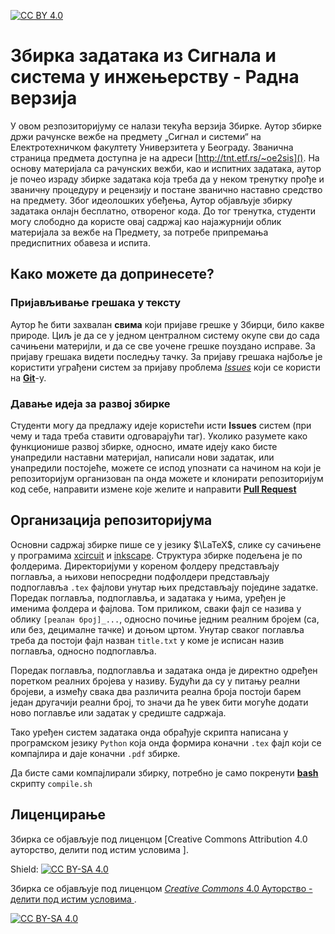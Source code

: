 [![CC BY 4.0][cc-by-sa-shield]][cc-by-sa]

# Збирка задатака из Сигнала и система у инжењерству - Радна верзија 

У овом резпозиторијуму се налази текућа верзија Збирке. Аутор збирке држи 
рачунске вежбе на предмету „Сигнал и системи“ на Електротехничком факултету
Универзитета у Београду. 
Званична страница предмета доступна је на адреси
[http://tnt.etf.rs/~oe2sis](). На основу материјала са рачунских вежби, као и испитних
задатака, аутор је почео израду збирке задатака која треба да у неком тренутку
прође и званичну процедуру и рецензију и постане званично 
наставно средство на предмету. 
Због идеолошких убеђења, Аутор објављује збирку 
задатака онлајн бесплатно, отвореног кода. 
До тог тренутка, студенти могу слободно да користе овај садржај као најажурнији 
облик материјала за вежбе на Предмету, за потребе припремања предиспитних обавеза и испита.

## Како можете да допринесете?
### Пријављивање грешака у тексту
Аутор ће бити захвалан **свима** који пријаве грешке у Збирци, било какве 
природе. 
Циљ је да се у једном централном систему окупе сви до сада сачињени материјли, и да се све уочене грешке поуздано исправе. За пријаву грешака видети последњу тачку. За пријаву грешака најбоље 
је користити уграђени систем за пријаву проблема [_Issues_](https://docs.github.com/en/issues/tracking-your-work-with-issues/creating-an-issue) који се користи 
на [**Git**](https://git-scm.com/)-у. 

### Давање идеја за развој збирке
Студенти могу да предлажу идеје користећи исти 
__Issues__ систем (при чему и тада треба ставити 
одговарајући таг). Уколико разумете како 
функционише развој збирке, односно, имате идеју 
како бисте унапредили наставни материјал, 
написали нови задатак, или унапредили постојеће, 
можете се испод упознати са начином на који је 
репозиторијум организован па онда можете и 
клонирати репозиторијум код себе, направити
измене које желите и направити 
[**Pull Request**](https://docs.github.com/en/pull-requests/collaborating-with-pull-requests/proposing-changes-to-your-work-with-pull-requests/about-pull-requests)


## Организација репозиторијума

Основни садржај збирке пише се у језику $\LaTeX$, слике су 
сачињене у програмима 
[xcircuit](http://opencircuitdesign.com/xcircuit/)
и 
[inkscape](https://inkscape.org/). Структура збирке подељена
је по фолдерима. Директоријуми у кореном 
фолдеру представљају поглавља, 
а њихови непосредни подфолдери представљају 
подпоглавља ``.tex`` фајлови унутар њих 
представљају поједине задатке. Поредак поглавља, 
подпоглавља, и задатака у њима, уређен је именима 
фолдера и фајлова. Том приликом, сваки фајл се 
назива у облику ``[реалан број]_...``, односно
почиње једним реалним бројем (са, или без, 
децималне тачке) и доњом цртом. 
Унутар сваког поглавља треба да постоји фајл 
назван ``title.txt`` у коме је исписан
назив поглавља, односно подпоглавља. 

Поредак поглавља, 
подпоглавља и задатака онда је директно 
одређен поретком реалних бројева у називу. Будући да 
су у питању реални бројеви, а између свака
два различита реална броја постоји барем један 
другачији реални број, то значи да ће увек бити
могуће додати ново поглавље или задатак у средиште садржаја.

Тако уређен систем задатака онда обрађује скрипта 
написана у програмском језику ``Python`` која   онда формира коначни ``.tex`` фајл који се 
компајлира и даје коначни ``.pdf`` збирке. 

Да бисте сами компајлирали збирку, потребно је само покренути [__bash__](https://www.gnu.org/software/bash/) скрипту ``compile.sh``

## Лиценцирање

Збирка се објављује под лиценцом
[Creative Commons Attribution 4.0 ауторство, делити под истим условима ].

Shield: [![CC BY-SA 4.0][cc-by-sa-shield]][cc-by-sa]

Збирка се објављује под лиценцом
[*Creative Commons* 4.0 Ауторство - делити под истим условима ](https://creativecommons.org/licenses/by-sa/4.0/deed.sr-latn).

[![CC BY-SA 4.0][cc-by-sa-image]][cc-by-sa]

[cc-by-sa]: https://creativecommons.org/licenses/by-sa/4.0/deed.sr-latn
[cc-by-sa-image]: https://licensebuttons.net/l/by-sa/4.0/88x31.png
[cc-by-sa-shield]: https://img.shields.io/badge/License-CC%20BY--SA%204.0-lightgrey.svg

